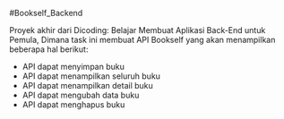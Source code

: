 #Bookself_Backend

Proyek akhir dari Dicoding: Belajar Membuat Aplikasi Back-End untuk Pemula, Dimana task ini membuat API Bookself yang akan menampilkan beberapa hal berikut:
- API dapat menyimpan buku
- API dapat menampilkan seluruh buku
- API dapat menampilkan detail buku
- API dapat mengubah data buku
- API dapat menghapus buku
